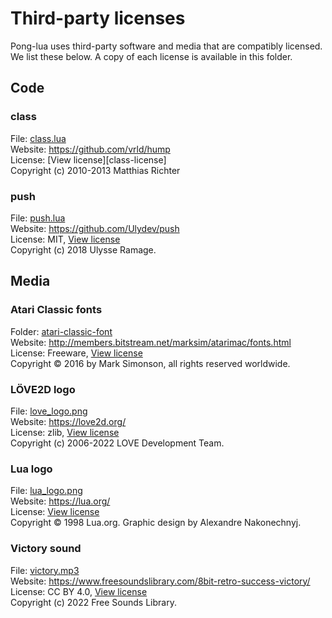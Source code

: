 # Third-party licenses

Pong-lua uses third-party software and media that are compatibly licensed. We
list these below. A copy of each license is available in this folder.

## Code

### class
File: [class.lua][class]</br>
Website: https://github.com/vrld/hump </br>
License: [View license][class-license]</br>
Copyright (c) 2010-2013 Matthias Richter

### push

File: [push.lua][push] </br>
Website: https://github.com/Ulydev/push </br>
License: MIT, [View license][push-license]</br>
Copyright (c) 2018 Ulysse Ramage.

## Media

### Atari Classic fonts
Folder: [atari-classic-font][atari-classic-font-folder]</br>
Website: http://members.bitstream.net/marksim/atarimac/fonts.html</br>
License: Freeware, [View license][atari-classic-font-license]</br>
Copyright © 2016 by Mark Simonson, all rights reserved worldwide.

### LÖVE2D logo
File: [love_logo.png][love-logo]</br>
Website: https://love2d.org/ </br>
License: zlib, [View license][love-logo-license] </br>
Copyright (c) 2006-2022 LOVE Development Team.

### Lua logo
File: [lua_logo.png][lua-logo]</br>
Website: https://lua.org/ </br>
License: [View license][lua-logo-license] </br>
Copyright © 1998 Lua.org. Graphic design by Alexandre Nakonechnyj.

### Victory sound
File: [victory.mp3][victory-sound]</br>
Website: https://www.freesoundslibrary.com/8bit-retro-success-victory/</br>
License: CC BY 4.0, [View license][victory-sound-license]</br>
Copyright (c) 2022 Free Sounds Library.

<!-- MARKDOWN LINKS & IMAGES -->
<!-- https://www.markdownguide.org/basic-syntax/#reference-style-links -->
[atari-classic-font-folder]: ../media/fonts/atari-classic-font
[atari-classic-font-license]: LICENSE.atari-classic-font.txt
[class]: ../external/class.lua
[push]: ../external/push.lua
[push-license]: LICENSE.push.txt
[love-logo]: ../docs/images/love_logo.png
[love-logo-license]: LICENSE.love_logo.txt
[lua-logo]: ../docs/images/lua_logo.png
[lua-logo-license]: LICENSE.lua_logo.txt
[victory-sound]: ../media/sounds/victory.mp3
[victory-sound-license]: LICENSE.victory.txt
